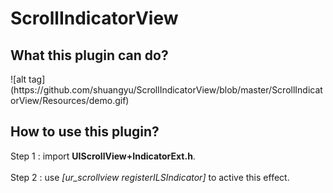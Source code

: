 # ScrollIndicatorView
<h2>What this plugin can do?</h2>  
![alt tag](https://github.com/shuangyu/ScrollIndicatorView/blob/master/ScrollIndicatorView/Resources/demo.gif)
<h2>How to use this plugin?</h2> 
Step 1 : import <b>UIScrollView+IndicatorExt.h</b>.
</br>
</br>
Step 2 : use <i>[ur_scrollview registerILSIndicator]</i> to active this effect.
</br>
</br>